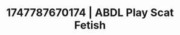 ---
categories:
- Intimate rebellion
- Tradwife
- Dominant softness
- Queer kinks
- Gender-fluid lovers
image: /assets/images/1747787670174.png
layout: post
seo:
  description: Featured content with exclusive Scat Fetish, ABDL Play. HD images available.
  keywords: Scat Fetish, ABDL Play
  og_image: /assets/images/1747787670174.png
  schema_type: VisualArtwork
tags:
- '#1747787670174'
- Scat Fetish
- ABDL Play
title: 1747787670174 | ABDL Play Scat Fetish
---